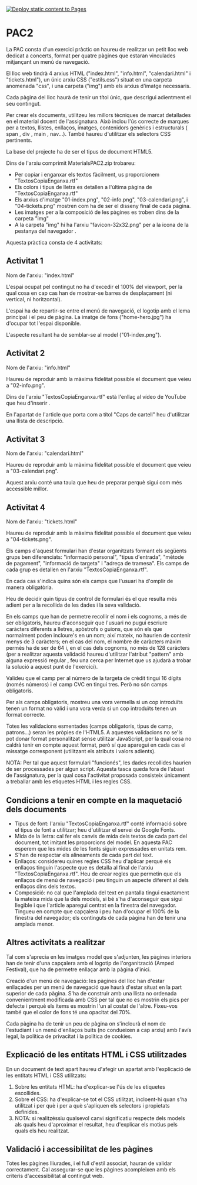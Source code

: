 [![Deploy static content to Pages](https://github.com/rbuj-UOC/M4.252-PAC2/actions/workflows/static.yml/badge.svg)](https://github.com/rbuj-UOC/M4.252-PAC2/actions/workflows/static.yml)

# PAC2

La PAC consta d'un exercici pràctic on haureu de realitzar un petit lloc web dedicat a concerts, format
per quatre pàgines que estaran vinculades mitjançant un menú de navegació.

El lloc web tindrà 4 arxius HTML ("index.html", "info.html", "calendari.html" i "tickets.html"), un únic arxiu CSS ("estils.css") situat en una carpeta anomenada "css", i una carpeta ("img") amb els arxius d'imatge necessaris.

Cada pàgina del lloc haurà de tenir un títol únic, que descrigui adientment el seu contingut.

Per crear els documents, utilitzeu les millors tècniques de marcat detallades en el material docent de l'assignatura. Això inclou l'ús correcte de marques per a textos, llistes, enllaços, imatges, contenidors genèrics i estructurals ( span , div , main , nav...). També haureu d'utilitzar els selectors CSS
pertinents.

La base del projecte ha de ser el tipus de document HTML5.

Dins de l'arxiu comprimit MaterialsPAC2.zip trobareu:
- Per copiar i enganxar els textos fàcilment, us proporcionem "TextosCopiaEnganxa.rtf"
- Els colors i tipus de lletra es detallen a l'última pàgina de "TextosCopiaEnganxa.rtf"
- Els arxius d'imatge "01-index.png", "02-info.png", "03-calendari.png", i "04-tickets.png" mostren com ha de ser el disseny final de cada pàgina.
- Les imatges per a la composició de les pàgines es troben dins de la carpeta "img"
- A la carpeta "img" hi ha l'arxiu "favicon-32x32.png" per a la icona de la pestanya del navegador .

Aquesta pràctica consta de 4 activitats:

## Activitat 1

Nom de l'arxiu: "index.html"

L'espai ocupat pel contingut no ha d'excedir el 100% del viewport, per la qual cosa en cap cas han de mostrar-se barres de desplaçament (ni vertical, ni horitzontal).

L'espai ha de repartir-se entre el menú de navegació, el logotip amb el lema principal i el peu de pàgina. La imatge de fons ("home-hero.jpg") ha d'ocupar tot l'espai disponible.

L'aspecte resultant ha de semblar-se al model ("01-index.png").

## Activitat 2

Nom de l'arxiu: "info.html"

Haureu de reproduir amb la màxima fidelitat possible el document que veieu a "02-info.png".

Dins de l'arxiu "TextosCopiaEnganxa.rtf" està l'enllaç al vídeo de YouTube que heu d'inserir .

En l'apartat de l'article que porta com a títol "Caps de cartell" heu d'utilitzar una llista de descripció.

## Activitat 3

Nom de l'arxiu: "calendari.html"

Haureu de reproduir amb la màxima fidelitat possible el document que veieu a "03-calendari.png".

Aquest arxiu conté una taula que heu de preparar perquè sigui com més accessible millor.

## Activitat 4

Nom de l'arxiu: "tickets.html"

Haureu de reproduir amb la màxima fidelitat possible el document que veieu a "04-tickets.png".

Els camps d'aquest formulari han d'estar organitzats formant els següents grups ben diferenciats: "informació personal", "tipus d'entrada", "mètode de pagament", "informació de targeta" i "adreça de tramesa". Els camps de cada grup es detallen en l'arxiu "TextosCopiaEnganxa.rtf".

En cada cas s'indica quins són els camps que l'usuari ha d'omplir de manera obligatòria.

Heu de decidir quin tipus de control de formulari és el que resulta més adient per a la recollida de les dades i la seva validació.

En els camps que han de permetre recollir el nom i els cognoms, a més de ser obligatoris, haureu d'aconseguir que l'usuari no pugui escriure caràcters diferents a lletres, apòstrofs o guions, que són els que normalment poden incloure's en un nom; així mateix, no haurien de contenir menys de 3 caràcters; en el cas del nom, el nombre de caràcters màxim permès ha de ser de 64 i, en el cas dels cognoms, no més de 128 caràcters (per a realitzar aquesta validació haureu d'utilitzar l'atribut "pattern" amb alguna expressió regular , feu una cerca per Internet que us ajudarà a trobar la solució a
aquest punt de l'exercici).

Valideu que el camp per al número de la targeta de crèdit tingui 16 dígits (només números) i el camp CVC en tingui tres. Però no són camps obligatoris.

Per als camps obligatoris, mostreu una vora vermella si un cop introduïts tenen un format no vàlid i una vora verda si un cop introduïts tenen un format correcte.

Totes les validacions esmentades (camps obligatoris, tipus de camp, patrons...) seran les pròpies de l'HTML5. A aquestes validacions no se'ls pot donar format personalitzat sense utilitzar JavaScript, per la qual cosa no caldrà tenir en compte aquest format, però sí que aparegui en cada cas el missatge
corresponent (utilitzant els atributs i valors adients).

NOTA: Per tal que aquest formulari "funcionés", les dades recollides haurien de ser processades per algun script. Aquesta tasca queda fora de l'abast de l'assignatura, per la qual cosa l'activitat proposada consisteix únicament a treballar amb les etiquetes HTML i les regles CSS.

## Condicions a tenir en compte en la maquetació dels documents

- Tipus de font: l'arxiu "TextosCopiaEnganxa.rtf" conté informació sobre el tipus de font a utilitzar; heu d'utilitzar el servei de Google Fonts.
- Mida de la lletra: cal fer els canvis de mida dels textos de cada part del document, tot imitant les proporcions del model. En aquesta PAC esperem que les mides de les fonts siguin expressades en unitats rem.
- S'han de respectar els alineaments de cada part del text.
- Enllaços: considereu quines regles CSS heu d'aplicar perquè els enllaços tinguin l'aspecte que es detalla al final de l'arxiu "TextosCopiaEnganxa.rtf". Heu de crear regles que permetin que els enllaços de menú de navegació i peu tinguin un aspecte diferent al dels enllaços dins dels textos.
- Composició: no cal que l'amplada del text en pantalla tingui exactament la mateixa mida que la dels models, si bé s'ha d'aconseguir que sigui llegible i que l'article aparegui centrat en la finestra del navegador. Tingueu en compte que capçalera i peu han d'ocupar el 100% de la finestra del navegador; els continguts de cada pàgina han de tenir una amplada menor.

## Altres activitats a realitzar

Tal com s'aprecia en les imatges model que s'adjunten, les pàgines interiors han de tenir d'una capçalera amb el logotip de l'organització (Amped Festival), que ha de permetre enllaçar amb la pàgina d'inici.

Creació d'un menú de navegació: les pàgines del lloc han d'estar enllaçades per un menú de navegació que haurà d'estar situat en la part superior de cada pàgina. S'ha de construir amb una llista no ordenada convenientment modificada amb CSS per tal que no es mostrin els pics per defecte i perquè els ítems es mostrin l'un al costat de l'altre. Fixeu-vos també que el color de fons té una opacitat del 70%.

Cada pàgina ha de tenir un peu de pàgina on s'inclourà el nom de l'estudiant i un menú d'enllaços buits (no condueixen a cap arxiu) amb l'avís legal, la política de privacitat i la política de cookies.

## Explicació de les entitats HTML i CSS utilitzades

En un document de text apart haureu d'afegir un apartat amb l'explicació de les entitats HTML i CSS utilitzats:

1. Sobre les entitats HTML: ha d'explicar-se l'ús de les etiquetes escollides.
2. Sobre el CSS: ha d'explicar-se tot el CSS utilitzat, incloent-hi quan s'ha utilitzat i per què i per a què s'apliquen els selectors i propietats definides.
3. NOTA: si realitzéssiu qualsevol canvi significatiu respecte dels models als quals heu d'aproximar el resultat, heu d'explicar els motius pels quals els heu realitzat.

## Validació i accessibilitat de les pàgines

Totes les pàgines lliurades, i el full d'estil associat, hauran de validar correctament. Cal assegurar-se
que les pàgines acompleixen amb els criteris d'accessibilitat al contingut web.